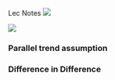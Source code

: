Lec Notes
![](https://hackmd.io/_uploads/rJ3ebD_in.png)

![](https://hackmd.io/_uploads/S1YWbvdih.png)


### Parallel trend assumption



### Difference in Difference

